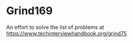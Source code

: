 # Grind169
An effort to solve the list of problems at https://www.techinterviewhandbook.org/grind75

